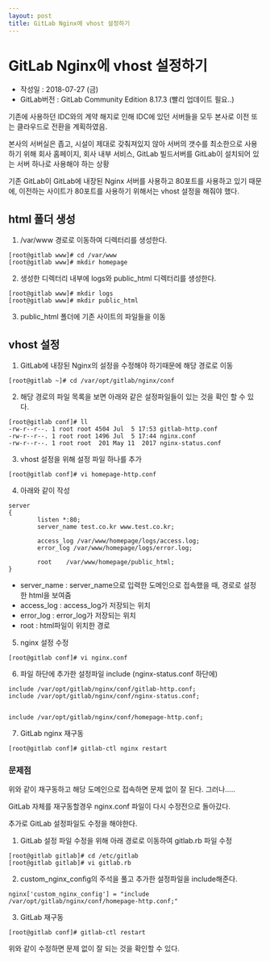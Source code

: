 ```yaml
---
layout: post
title: GitLab Nginx에 vhost 설정하기
---
```


# GitLab Nginx에 vhost 설정하기

- 작성일 : 2018-07-27 (금)
- GitLab버전 : GitLab Community Edition 8.17.3 (빨리 업데이트 필요..)

기존에 사용하던 IDC와의 계약 해지로 인해 IDC에 있던 서버들을 모두 본사로 이전 또는 클라우드로 전환을 계획하였음.

본사의 서버실은 좁고, 시설이 제대로 갖춰져있지 않아 서버의 갯수를 최소한으로 사용하기 위해
회사 홈페이지, 회사 내부 서비스, GitLab 빌드서버를 GitLab이 설치되어 있는 서버 하나로 사용해야 하는 상황

기존 GitLab이 GitLab에 내장된 Nginx 서버를 사용하고 80포트를 사용하고 있기 때문에, 이전하는 사이트가 80포트를 사용하기 위해서는 vhost 설정을 해줘야 했다.

## html 폴더 생성

1. /var/www 경로로 이동하여 디렉터리를 생성한다.

```
[root@gitlab www]# cd /var/www
[root@gitlab www]# mkdir homepage
```

2. 생성한 디렉터리 내부에 logs와 public_html 디렉터리를 생성한다.

```
[root@gitlab www]# mkdir logs
[root@gitlab www]# mkdir public_html
```

3. public_html 폴더에 기존 사이트의 파일들을 이동

## vhost 설정

1. GitLab에 내장된 Nginx의 설정을 수정해야 하기때문에 해당 경로로 이동

```
[root@gitlab ~]# cd /var/opt/gitlab/nginx/conf
```

2. 해당 경로의 파일 목록을 보면 아래와 같은 설정파일들이 있는 것을 확인 할 수 있다.

```
[root@gitlab conf]# ll
-rw-r--r--. 1 root root 4504 Jul  5 17:53 gitlab-http.conf
-rw-r--r--. 1 root root 1496 Jul  5 17:44 nginx.conf
-rw-r--r--. 1 root root  201 May 11  2017 nginx-status.conf
```

3. vhost 설정을 위해 설정 파일 하나를 추가

```
[root@gitlab conf]# vi homepage-http.conf
```

4. 아래와 같이 작성

```
server
{
        listen *:80;
        server_name test.co.kr www.test.co.kr;

        access_log /var/www/homepage/logs/access.log;
        error_log /var/www/homepage/logs/error.log;

        root    /var/www/homepage/public_html;
}
```

- server_name : server_name으로 입력한 도메인으로 접속했을 때, 경로로 설정한 html을 보여줌
- access_log : access_log가 저장되는 위치
- error_log : error_log가 저장되는 위치
- root : html파일이 위치한 경로

5. nginx 설정 수정

```
[root@gitlab conf]# vi nginx.conf
```

6. 파일 하단에 추가한 설정파일 include (nginx-status.conf 하단에)

```
include /var/opt/gitlab/nginx/conf/gitlab-http.conf;
include /var/opt/gitlab/nginx/conf/nginx-status.conf;


include /var/opt/gitlab/nginx/conf/homepage-http.conf;
```

7. GitLab nginx 재구동

```
[root@gitlab conf]# gitlab-ctl nginx restart
```

### 문제점

위와 같이 재구동하고 해당 도메인으로 접속하면 문제 없이 잘 된다.
그러나.....

GitLab 자체를 재구동할경우 nginx.conf 파일이 다시 수정전으로 돌아갔다.

추가로 GitLab 설정파일도 수정을 해야한다.

1. GitLab 설정 파일 수정을 위해 아래 경로로 이동하여 gitlab.rb 파일 수정

```
[root@gitlab gitlab]# cd /etc/gitlab
[root@gitlab gitlab]# vi gitlab.rb
```

2. custom_nginx_config의 주석을 풀고 추가한 설정파일을 include해준다.

```
nginx['custom_nginx_config'] = "include /var/opt/gitlab/nginx/conf/homepage-http.conf;"
```

3. GitLab 재구동

```
[root@gitlab conf]# gitlab-ctl restart
```

위와 같이 수정하면 문제 없이 잘 되는 것을 확인할 수 있다.
